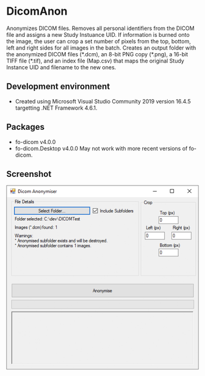 # DicomAnon
Anonymizes DICOM files.  Removes all personal identifiers from the DICOM file and assigns a new Study Instuance UID.  If information is burned onto the image, the user can crop a set number of pixels from the top, bottom, left and right sides for all images in the batch.  Creates an output folder with the anonymized DICOM files (\*.dcm), an 8-bit PNG copy (\*.png), a 16-bit TIFF file (\*.tif), and an index file (Map.csv) that maps the original Study Instance UID and filename to the new ones.

## Development environment
- Created using Microsoft Visual Studio Community 2019 version 16.4.5 targetting .NET Framework 4.6.1.

## Packages
- fo-dicom v4.0.0
- fo-dicom.Desktop v4.0.0
May not work with more recent versions of fo-dicom.

## Screenshot
![Screenshot of DicomAnon interface](DicomAnon-Screenshot.png)
